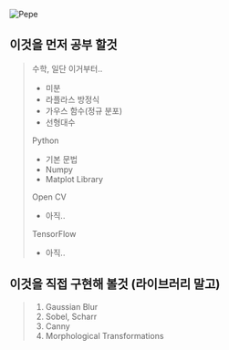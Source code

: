 ![Pepe](https://newfastuff.com/wp-content/uploads/2019/04/3eW15qJ-150x150.png)

## 이것을 먼저 공부 할것
> 수학, 일단 이거부터..
> - 미분
> - 라플라스 방정식
> - 가우스 함수(정규 분포)
> - 선형대수
> 
> Python
> - 기본 문법
> - Numpy
> - Matplot Library
> 
> Open CV
> - 아직..
> 
> TensorFlow
> - 아직..


## 이것을 직접 구현해 볼것 (라이브러리 말고)
> 1. Gaussian Blur
> 2. Sobel, Scharr
> 3. Canny
> 4. Morphological Transformations
